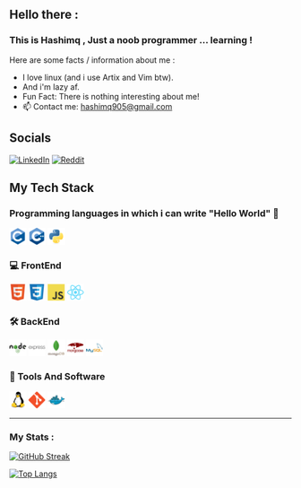 ## Hello there :

### This is Hashimq , Just a noob programmer ... learning !
 
 Here are some facts / information about me :
 - I love linux (and i use Artix and Vim btw).
 - And i'm lazy af.
 - Fun Fact: There is nothing interesting about me!
 - 📫 Contact me: hashimq905@gmail.com

## Socials 
[![LinkedIn](https://img.shields.io/badge/LinkedIn-%230077B5.svg?logo=linkedin&logoColor=white)](www.linkedin.com/in/hashim-q-3b6b24268) [![Reddit](https://img.shields.io/badge/Reddit-%23FF4500.svg?logo=Reddit&logoColor=white)](https://www.reddit.com/user/TheHashimq/)

## My Tech Stack 

### Programming languages in which i can write "Hello World" 🦍
<div>
  <img src="https://github.com/devicons/devicon/blob/master/icons/c/c-original.svg" alt="C Logo" width="6%" title='C'/>
  <img src="https://github.com/devicons/devicon/blob/master/icons/cplusplus/cplusplus-original.svg" alt="c++" width="6%" title='C++' />
 <img src="https://github.com/devicons/devicon/blob/master/icons/python/python-original.svg" alt="Python" width="6%" title='Python' />
</div>

### :computer: FrontEnd

<div>
  <img src ="https://github.com/devicons/devicon/blob/master/icons/html5/html5-original.svg" alt="HTML5 logo" width="6%" title='HTML5'/>
  <img src ="https://github.com/devicons/devicon/blob/master/icons/css3/css3-original.svg" alt="CSS3 logo" width="6%" title='CSS3'/>
   <img src ="https://github.com/devicons/devicon/blob/master/icons/javascript/javascript-original.svg" alt="JavaScript" width="6%" title='JavaScript'/>
 <img src ="https://github.com/devicons/devicon/blob/master/icons/react/react-original.svg" alt="React" width="6%" title='React'/>
<div> 

### 🛠️ BackEnd 
<div>
<img src="https://github.com/devicons/devicon/blob/master/icons/nodejs/nodejs-original-wordmark.svg" width="6%" title='Nodejs'/>
<img src="https://github.com/devicons/devicon/blob/master/icons/express/express-original-wordmark.svg" width="6%" title='Express'/>
<img src="https://github.com/devicons/devicon/blob/master/icons/mongodb/mongodb-original-wordmark.svg" width="6%" title='MongoDB'/>
<img src="https://github.com/devicons/devicon/blob/master/icons/mongoose/mongoose-original-wordmark.svg" width="6%" title='Mongoose'/>
 <img src="https://github.com/devicons/devicon/blob/master/icons/mysql/mysql-original-wordmark.svg" width="6%" title='Mysql'/>
</div>

### 🧰 Tools And Software

<div>
    <img src="https://github.com/devicons/devicon/blob/master/icons/linux/linux-original.svg" alt="Linux Logo" width="6%" title='Linux' />
   <img src="https://github.com/devicons/devicon/blob/master/icons/git/git-original.svg" alt="Git Logo" width="6%" title='Git' />
   <img src="https://github.com/devicons/devicon/blob/master/icons/docker/docker-original.svg" alt="Docker Logo" width="6%" title='Docker' />
</div>

---
### My Stats :
[![GitHub Streak](http://github-readme-streak-stats.herokuapp.com?user=thehashimq&theme=tokyonight)](https://git.io/streak-stats)

 [![Top Langs](https://github-readme-stats-git-masterrstaa-rickstaa.vercel.app/api/top-langs/?username=thehashimq&theme=tokyonight)](https://github.com/hashimq07/github-readme-stats)
